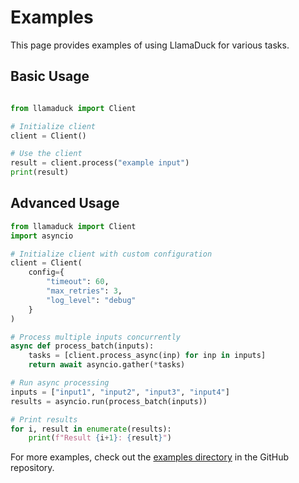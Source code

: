 # Examples

This page provides examples of using LlamaDuck for various tasks.

## Basic Usage

```python

from llamaduck import Client

# Initialize client
client = Client()

# Use the client
result = client.process("example input")
print(result)
```

## Advanced Usage

```python
from llamaduck import Client
import asyncio

# Initialize client with custom configuration
client = Client(
    config={
        "timeout": 60,
        "max_retries": 3,
        "log_level": "debug"
    }
)

# Process multiple inputs concurrently
async def process_batch(inputs):
    tasks = [client.process_async(inp) for inp in inputs]
    return await asyncio.gather(*tasks)

# Run async processing
inputs = ["input1", "input2", "input3", "input4"]
results = asyncio.run(process_batch(inputs))

# Print results
for i, result in enumerate(results):
    print(f"Result {i+1}: {result}")
```

For more examples, check out the [examples directory](https://github.com/llamasearchai/llamaduck/tree/main/examples) in the GitHub repository.
